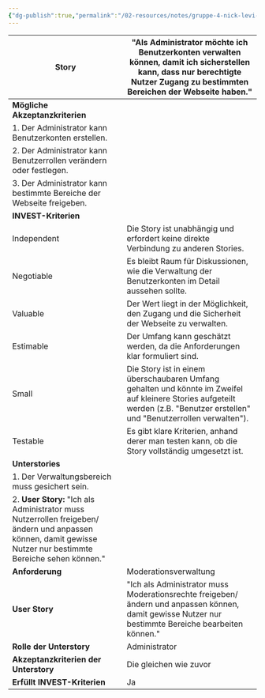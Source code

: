 ```yaml
---
{"dg-publish":true,"permalink":"/02-resources/notes/gruppe-4-nick-levi-ali-svenja/"}
---
```


| **Story**                                                                                                                                                    | "Als Administrator möchte ich Benutzerkonten verwalten können, damit ich sicherstellen kann, dass nur berechtigte Nutzer Zugang zu bestimmten Bereichen der Webseite haben."   |
| ------------------------------------------------------------------------------------------------------------------------------------------------------------ | ------------------------------------------------------------------------------------------------------------------------------------------------------------------------------ |
| **Mögliche Akzeptanzkriterien**                                                                                                                              |                                                                                                                                                                                |
| 1. Der Administrator kann Benutzerkonten erstellen.                                                                                                          |                                                                                                                                                                                |
| 2. Der Administrator kann Benutzerrollen verändern oder festlegen.                                                                                           |                                                                                                                                                                                |
| 3. Der Administrator kann bestimmte Bereiche der Webseite freigeben.                                                                                         |                                                                                                                                                                                |
| **INVEST-Kriterien**                                                                                                                                         |                                                                                                                                                                                |
| Independent                                                                                                                                                  | Die Story ist unabhängig und erfordert keine direkte Verbindung zu anderen Stories.                                                                                            |
| Negotiable                                                                                                                                                   | Es bleibt Raum für Diskussionen, wie die Verwaltung der Benutzerkonten im Detail aussehen sollte.                                                                              |
| Valuable                                                                                                                                                     | Der Wert liegt in der Möglichkeit, den Zugang und die Sicherheit der Webseite zu verwalten.                                                                                    |
| Estimable                                                                                                                                                    | Der Umfang kann geschätzt werden, da die Anforderungen klar formuliert sind.                                                                                                   |
| Small                                                                                                                                                        | Die Story ist in einem überschaubaren Umfang gehalten und könnte im Zweifel auf kleinere Stories aufgeteilt werden (z.B. "Benutzer erstellen" und "Benutzerrollen verwalten"). |
| Testable                                                                                                                                                     | Es gibt klare Kriterien, anhand derer man testen kann, ob die Story vollständig umgesetzt ist.                                                                                 |
| **Unterstories**                                                                                                                                             |                                                                                                                                                                                |
| 1. Der Verwaltungsbereich muss gesichert sein.                                                                                                               |                                                                                                                                                                                |
| 2. **User Story:** "Ich als Administrator muss Nutzerrollen freigeben/ändern und anpassen können, damit gewisse Nutzer nur bestimmte Bereiche sehen können." |                                                                                                                                                                                |
| **Anforderung**                                                                                                                                              | Moderationsverwaltung                                                                                                                                                          |
| **User Story**                                                                                                                                               | "Ich als Administrator muss Moderationsrechte freigeben/ändern und anpassen können, damit gewisse Nutzer nur bestimmte Bereiche bearbeiten können."                            |
| **Rolle der Unterstory**                                                                                                                                     | Administrator                                                                                                                                                                  |
| **Akzeptanzkriterien der Unterstory**                                                                                                                        | Die gleichen wie zuvor                                                                                                                                                         |
| **Erfüllt INVEST-Kriterien**                                                                                                                                 | Ja                                                                                                                                                                             |
